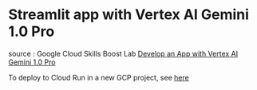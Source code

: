 # Streamlit app with Vertex AI Gemini 1.0 Pro

source : Google Cloud Skills Boost Lab [Develop an App with Vertex AI Gemini 1.0 Pro](https://www.cloudskillsboost.google/focuses/86788?parent=catalog)

To deploy to Cloud Run in a new GCP project, see [here](deploy_gcp.md)
